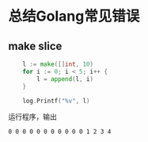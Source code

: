 # 总结Golang常见错误


## make slice


```go
	l := make([]int, 10)
	for i := 0; i < 5; i++ {
		l = append(l, i)
	}

	log.Printf("%v", l)
```

运行程序，输出

```
0 0 0 0 0 0 0 0 0 0 0 1 2 3 4
```
